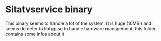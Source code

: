 # Sitatvservice binary

This binary seems to handle a lot of the system, it is huge (10MB!) and seems do defer to libfpp.so to handle hardware management, this folder contains some infos about it
